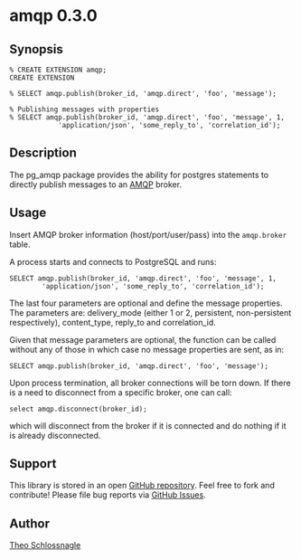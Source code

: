 amqp 0.3.0
==========

Synopsis
--------

    % CREATE EXTENSION amqp;
    CREATE EXTENSION

    % SELECT amqp.publish(broker_id, 'amqp.direct', 'foo', 'message');

    % Publishing messages with properties
    % SELECT amqp.publish(broker_id, 'amqp.direct', 'foo', 'message', 1, 
          		'application/json', 'some_reply_to', 'correlation_id');
Description
-----------

The pg_amqp package provides the ability for postgres statements to directly
publish messages to an [AMQP](http://www.amqp.org/) broker.

Usage
-----
Insert AMQP broker information (host/port/user/pass) into the
`amqp.broker` table.

A process starts and connects to PostgreSQL and runs:

    SELECT amqp.publish(broker_id, 'amqp.direct', 'foo', 'message', 1, 
			'application/json', 'some_reply_to', 'correlation_id');

The last four parameters are optional and define the message properties. The parameters
are: delivery_mode (either 1 or 2, persistent, non-persistent respectively), content_type,
reply_to and correlation_id.

Given that message parameters are optional, the function can be called without any of those in
which case no message properties are sent, as in:

    SELECT amqp.publish(broker_id, 'amqp.direct', 'foo', 'message');

Upon process termination, all broker connections will be torn down.
If there is a need to disconnect from a specific broker, one can call:

    select amqp.disconnect(broker_id);

which will disconnect from the broker if it is connected and do nothing
if it is already disconnected.

Support
-------

This library is stored in an open [GitHub
repository](http://github.com/omniti-labs/pg_amqp). Feel free to fork and
contribute! Please file bug reports via [GitHub
Issues](http://github.com/omniti-labs/pg_amqp/issues/).

Author
------

[Theo Schlossnagle](http://lethargy.org/~jesus/)
